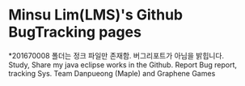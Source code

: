 # Minsu Lim(LMS)'s Github BugTracking pages
*201670008 폴더는 정크 파일만 존재함. 버그리포트가 아님을 밝힙니다.
</br>
Study, Share my java eclipse works in the Github.
Report Bug report, tracking Sys.
Team Danpueong (Maple) and Graphene Games
